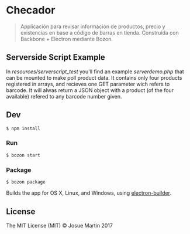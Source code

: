 # Checador

> Applicación para revisar información de productos, precio y existencias en base a código de barras en tienda. Construída con Backbone + Electron mediante Bozon.

## Serverside Script Example

In _resources/serverscript_test_ you'll find an example _serverdemo.php_ that can be mounted to make poll product data.
It contains only four products registered in arrays, and recieves one GET parameter wich refers to barcode. It will alwas return a JSON object with a product (of the four available) refered to any barcode number given.


## Dev

```
$ npm install
```

### Run

```
$ bozon start
```

### Package

```
$ bozon package
```

Builds the app for OS X, Linux, and Windows, using [electron-builder](https://github.com/electron-userland/electron-builder).


## License

The MIT License (MIT) © Josue Martin 2017
